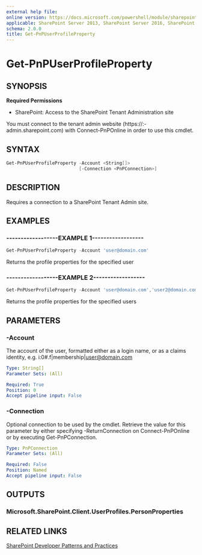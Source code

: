 ```yaml
---
external help file:
online version: https://docs.microsoft.com/powershell/module/sharepoint-pnp/get-pnpuserprofileproperty
applicable: SharePoint Server 2013, SharePoint Server 2016, SharePoint Server 2019, SharePoint Online
schema: 2.0.0
title: Get-PnPUserProfileProperty
---
```


# Get-PnPUserProfileProperty

## SYNOPSIS

**Required Permissions**

* SharePoint: Access to the SharePoint Tenant Administration site

You must connect to the tenant admin website (https://:<tenant>-admin.sharepoint.com) with Connect-PnPOnline in order to use this cmdlet. 

## SYNTAX 

```powershell
Get-PnPUserProfileProperty -Account <String[]>
                           [-Connection <PnPConnection>]
```

## DESCRIPTION
Requires a connection to a SharePoint Tenant Admin site.

## EXAMPLES

### ------------------EXAMPLE 1------------------
```powershell
Get-PnPUserProfileProperty -Account 'user@domain.com'
```

Returns the profile properties for the specified user

### ------------------EXAMPLE 2------------------
```powershell
Get-PnPUserProfileProperty -Account 'user@domain.com','user2@domain.com'
```

Returns the profile properties for the specified users

## PARAMETERS

### -Account
The account of the user, formatted either as a login name, or as a claims identity, e.g. i:0#.f|membership|user@domain.com

```yaml
Type: String[]
Parameter Sets: (All)

Required: True
Position: 0
Accept pipeline input: False
```

### -Connection
Optional connection to be used by the cmdlet. Retrieve the value for this parameter by either specifying -ReturnConnection on Connect-PnPOnline or by executing Get-PnPConnection.

```yaml
Type: PnPConnection
Parameter Sets: (All)

Required: False
Position: Named
Accept pipeline input: False
```

## OUTPUTS

### Microsoft.SharePoint.Client.UserProfiles.PersonProperties

## RELATED LINKS

[SharePoint Developer Patterns and Practices](https://aka.ms/sppnp)